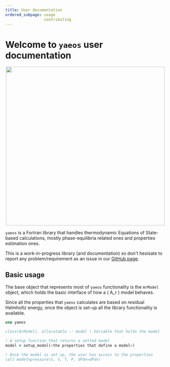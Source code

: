 ```yaml
---
title: User documentation
ordered_subpage: usage
                 contributing
---
```


# Welcome to `yaeos` user documentation

<p align="center">
  <img src="../media/logo.svg" width="500">
</p>

`yaeos` is a Fortran library that handles thermodynamic Equations of
State-based calculations, mostly phase-equilibria related ones and properties
estimation ones.

This is a work-in-progress library (and documentation) so don't hesisate to
report any problem/requirement as an issue in our [GitHub
page](https://github.com/ipqa-research/yaeos/issues).

## Basic usage
The base object that represents most of `yaeos` functionality is the `ArModel`
object, which holds the basic interface of how a \( A_r \) model behaves. 

Since all the properties that `yaeos` calculates are based on residual
Helmholtz energy, once the object is set-up all the library functionality is
available.

```fortran
use yaeos

class(ArModel), allocatable :: model ! Variable that holds the model

! A setup function that returns a setted model
model = setup_model(<the properties that define a model>)

! Once the model is set up, the user has access to the properties
call model%pressure(n, V, T, P, dPdn=dPdn)
```